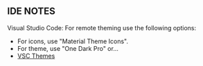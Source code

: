 ## **IDE NOTES**
Visual Studio Code: For remote theming use the following options:

- For icons, use "Material Theme Icons".
- For theme, use "One Dark Pro" or...
- [VSC Themes](http://orta.io/vscode-themes/)